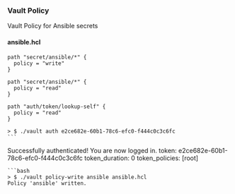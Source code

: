 ### Vault Policy
Vault Policy for Ansible secrets
#### ansible.hcl
```
path "secret/ansible/*" {
  policy = "write"
}

path "secret/ansible/*" {
  policy = "read"
}

path "auth/token/lookup-self" {
  policy = "read"
}
```

```
> $ ./vault auth e2ce682e-60b1-78c6-efc0-f444c0c3c6fc                                                                                                                                                   ```
```
Successfully authenticated! You are now logged in.
token: e2ce682e-60b1-78c6-efc0-f444c0c3c6fc
token_duration: 0
token_policies: [root]
```
```bash
> $ ./vault policy-write ansible ansible.hcl
Policy 'ansible' written.
```
